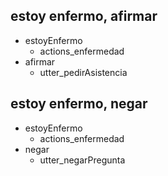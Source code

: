 ## estoy enfermo, afirmar
* estoyEnfermo
  - actions_enfermedad
* afirmar
  - utter_pedirAsistencia

## estoy enfermo, negar
* estoyEnfermo
  - actions_enfermedad
* negar
  - utter_negarPregunta
